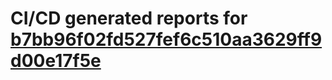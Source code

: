 # CI/CD generated reports for [b7bb96f02fd527fef6c510aa3629ff9d00e17f5e](https://github.com/hydephp/develop/commit/b7bb96f02fd527fef6c510aa3629ff9d00e17f5e)
